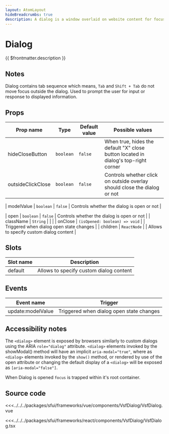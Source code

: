 ```yaml
---
layout: AtomLayout
hideBreadcrumbs: true
description: A dialog is a window overlaid on website content for focus on primary action that requires user interaction.That is, users cannot interact with the content outside.
---
```

# Dialog

{{ $frontmatter.description }}

<Generate />

## Notes

Dialog contains tab sequence which means, `Tab` and `Shift + Tab` do not move focus outside the dialog. Used to prompt the user for input or response to displayed information.

## Props

| Prop name    | Type      | Default value | Possible values |
| ------------ | --------- | ------------- | --------------- |
| hideCloseButton | `boolean` | `false`       | When true, hides the default "X" close button located in dialog's top-right corner |
| outsideClickClose | `boolean` | `false` | Controls whether click on outside overlay should close the dialog or not |
<!-- vue -->
| modelValue | `boolean` | `false` | Controls whether the dialog is open or not |
<!-- end vue -->
<!-- react -->
| open | `boolean` | `false` | Controls whether the dialog is open or not |
| className | `String` | | |
| onClose | `(isOpened: boolean) => void` | | Triggered when dialog open state changes |
| children | `ReactNode` | | Allows to specify custom dialog content |
<!-- end react -->

<!-- vue -->
## Slots

| Slot name |         Description          |
| --------- | :--------------------------: |
| default   | Allows to specify custom dialog content |

## Events

| Event name | Trigger |
| ---------- | :-----: |
| update:modelValue | Triggered when dialog open state changes |
<!-- end vue -->

## Accessibility notes

The `<dialog>` element is exposed by browsers similarly to custom dialogs using the ARIA `role="dialog"` attribute. `<dialog>` elements invoked by the showModal() method will have an implicit `aria-modal="true"`, where as `<dialog>` elements invoked by the `show()` method, or rendered by use of the open attribute or changing the default display of a `<dialog>` will be exposed as `[aria-modal="false"]`.

When Dialog is opened `focus` is trapped within it's root container.

## Source code

<!-- vue -->
<<<../../../packages/sfui/frameworks/vue/components/VsfDialog/VsfDialog.vue
<!-- end vue -->
<!-- react -->
<<<../../../packages/sfui/frameworks/react/components/VsfDialog/VsfDialog.tsx
<!-- end react -->
